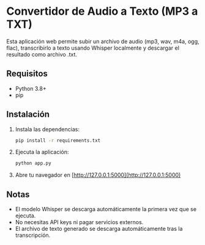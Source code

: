 # Convertidor de Audio a Texto (MP3 a TXT)

Esta aplicación web permite subir un archivo de audio (mp3, wav, m4a, ogg, flac), transcribirlo a texto usando Whisper localmente y descargar el resultado como archivo .txt.

## Requisitos
- Python 3.8+
- pip

## Instalación

1. Instala las dependencias:
   ```sh
   pip install -r requirements.txt
   ```
2. Ejecuta la aplicación:
   ```sh
   python app.py
   ```
3. Abre tu navegador en [http://127.0.0.1:5000](http://127.0.0.1:5000)

## Notas
- El modelo Whisper se descarga automáticamente la primera vez que se ejecuta.
- No necesitas API keys ni pagar servicios externos.
- El archivo de texto generado se descarga automáticamente tras la transcripción.
